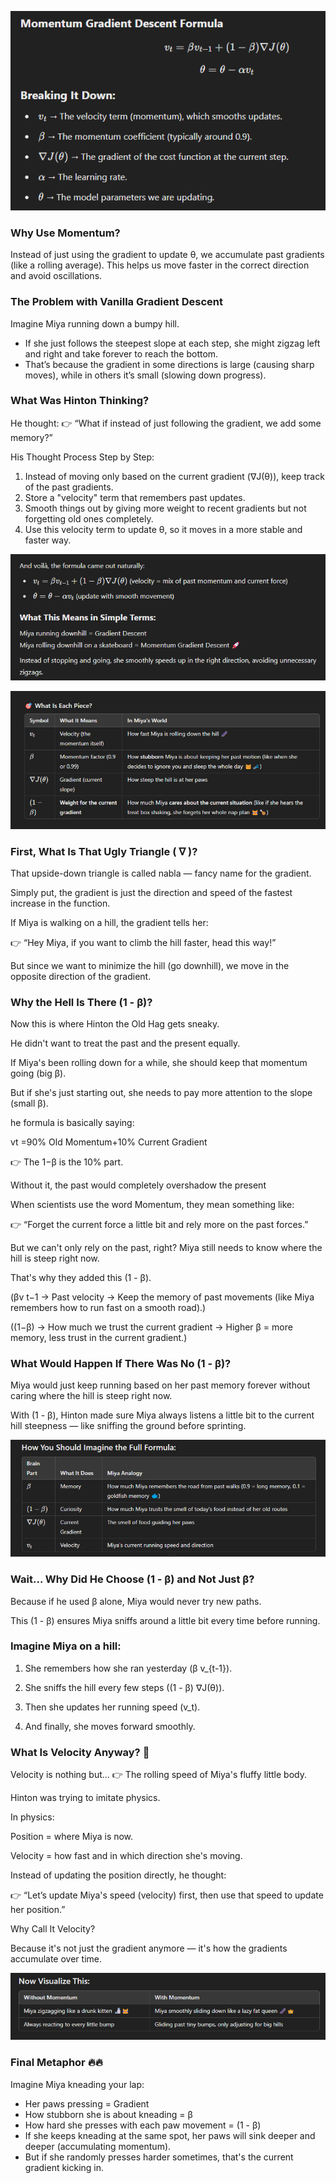 ![](/images/image_2025-03-03_111654501.png)

### Why Use Momentum?
Instead of just using the gradient to update 
θ, we accumulate past gradients (like a rolling average). This helps us move faster in the correct direction and avoid oscillations.

### The Problem with Vanilla Gradient Descent
Imagine Miya running down a bumpy hill.

* If she just follows the steepest slope at each step, she might zigzag left and right and take forever to reach the bottom.
* That’s because the gradient in some directions is large (causing sharp moves), while in others it’s small (slowing down progress).

### What Was Hinton Thinking?
He thought:
👉 “What if instead of just following the gradient, we add some memory?”

His Thought Process Step by Step:
1. Instead of moving only based on the current gradient (∇J(θ)), keep track of the past gradients.
2. Store a "velocity" term that remembers past updates.
3. Smooth things out by giving more weight to recent gradients but not forgetting old ones completely.
4. Use this velocity term to update θ, so it moves in a more stable and faster way.

![](/images/image_2025-03-03_111938120.png)

![](/images/image_2025-03-03_112035130.png)

### First, What Is That Ugly Triangle ( ∇ )?
That upside-down triangle is called nabla — fancy name for the gradient.

Simply put, the gradient is just the direction and speed of the fastest increase in the function.

If Miya is walking on a hill, the gradient tells her:

👉 “Hey Miya, if you want to climb the hill faster, head this way!”

But since we want to minimize the hill (go downhill), we move in the opposite direction of the gradient.

### Why the Hell Is There (1 - β)?
Now this is where Hinton the Old Hag gets sneaky.

He didn't want to treat the past and the present equally.

If Miya's been rolling down for a while, she should keep that momentum going (big β).

But if she's just starting out, she needs to pay more attention to the slope (small β).

he formula is basically saying:

vt =90% Old Momentum+10% Current Gradient

👉 The 1−β is the 10% part.

Without it, the past would completely overshadow the present

When scientists use the word Momentum, they mean something like:

👉 “Forget the current force a little bit and rely more on the past forces.”

But we can't only rely on the past, right? Miya still needs to know where the hill is steep right now.

That's why they added this (1 - β).

(βv t−1 ->	Past velocity ->	Keep the memory of past movements (like Miya remembers how to run fast on a smooth road).)

((1−β) ->	How much we trust the current gradient ->	Higher β = more memory, less trust in the current gradient.)

### What Would Happen If There Was No (1 - β)?
Miya would just keep running based on her past memory forever without caring where the hill is steep right now.

With (1 - β), Hinton made sure Miya always listens a little bit to the current hill steepness — like sniffing the ground before sprinting.

![](/images/image_2025-03-03_114003056.png)

### Wait... Why Did He Choose (1 - β) and Not Just β?
Because if he used β alone, Miya would never try new paths.

This (1 - β) ensures Miya sniffs around a little bit every time before running.

### Imagine Miya on a hill:

1. She remembers how she ran yesterday (β v_{t-1}).

2. She sniffs the hill every few steps ((1 - β) ∇J(θ)).

3. Then she updates her running speed (v_t).

4. And finally, she moves forward smoothly.

### What Is Velocity Anyway? 🚨
Velocity is nothing but... 👉 The rolling speed of Miya's fluffy little body.

Hinton was trying to imitate physics.

In physics:

Position = where Miya is now.

Velocity = how fast and in which direction she's moving.

Instead of updating the position directly, he thought:

👉 “Let’s update Miya's speed (velocity) first, then use that speed to update her position.”

Why Call It Velocity?

Because it's not just the gradient anymore — it's how the gradients accumulate over time.

![](/images/image_2025-03-03_112318233.png)

### Final Metaphor 🔥🔥
Imagine Miya kneading your lap:

* Her paws pressing = Gradient
* How stubborn she is about kneading = β
* How hard she presses with each paw movement = (1 - β)
* If she keeps kneading at the same spot, her paws will sink deeper and deeper (accumulating momentum).
* But if she randomly presses harder sometimes, that's the current gradient kicking in.
